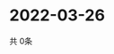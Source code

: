 # 2022-03-26
  共 0条

  <!-- BEGIN -->
  <!-- 最后更新时间Sat Mar 26 2022 03:12:33 GMT+0000 (Coordinated Universal Time) -->
  
  <!-- END -->
  
  